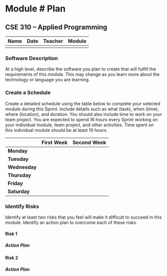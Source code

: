 # Module #<!-- Insert Module Number --> Plan
## CSE 310 – Applied Programming

|Name|Date|Teacher|Module|
|-|-|-|-|
|<!-- Enter Name Here -->|<!-- Enter Date Here -->|<!-- Enter Teachers Name Here -->|<!-- Enter Module Description Here -->|

### Software Description 
At a high level, describe the software you plan to create that will fulfill the requirements of this module.  This may change as you learn more about the technology or language you are learning.

### Create a Schedule
Create a detailed schedule using the table below to complete your selected module during this Sprint.  Include details such as what (task), when (time), where (location), and duration.  You should also include time to work on your team project.  You are expected to spend 16 hours every Sprint working on your individual module, team project, and other activities. Time spent on this individual module should be at least 10 hours.

| |First Week|Second Week|
|-|-|-|
|**Monday**| | |		
|**Tuesday**| | |
|**Wednesday**| | |		
|**Thursday**| | |
|**Friday**| | |		
|**Saturday**| | |


### Identify Risks
Identify at least two risks that you feel will make it difficult to succeed in this module.  Identify an action plan to overcome each of these risks.

#### Risk 1
<!-- Detail the risk here -->

##### Action Plan
<!-- Detail the plan to over come the risk here -->

#### Risk 2
<!-- Detail the risk here -->

##### Action Plan
<!-- Detail the plan to over come the risk here -->

